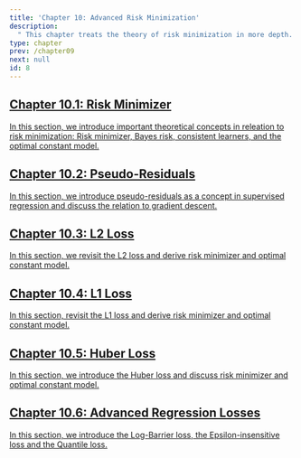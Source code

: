 ```yaml
---
title: 'Chapter 10: Advanced Risk Minimization'
description:
  " This chapter treats the theory of risk minimization in more depth. We introduce advanced threotical concepts like (theoretical) risk minimizers and the Bayes, we cover known losses like the L1 and L2 loss in more depth, and we introduce further advanced loss functions. "
type: chapter
prev: /chapter09
next: null
id: 8
---
```



<section class="c72e2d57">
  <h2 class="_5e0ebe7a">
  <a class="_46224d00 _7e2d93b5" href="/chapter10-01-advriskmin-riskminimizer">Chapter 10.1: Risk Minimizer</a>

  </h2>
  <p class="de526628">
  <a class="_46224d00 _7e2d93b5" href="/chapter10-01-advriskmin-riskminimizer"> In this section, we introduce important theoretical concepts in releation to risk minimization: Risk minimizer, Bayes risk, consistent learners, and the optimal constant model. </a>
  </p>
</section>





<section class="c72e2d57">
  <h2 class="_5e0ebe7a">
  <a class="_46224d00 _7e2d93b5" href="/chapter10-02-advriskmin-pseudoresiduals">Chapter 10.2: Pseudo-Residuals</a>

  </h2>
  <p class="de526628">
  <a class="_46224d00 _7e2d93b5" href="/chapter10-02-advriskmin-pseudoresiduals"> In this section, we introduce pseudo-residuals as a concept in supervised regression and discuss the relation to gradient descent. </a>
  </p>
</section>





<section class="c72e2d57">
  <h2 class="_5e0ebe7a">
  <a class="_46224d00 _7e2d93b5" href="/chapter10-03-advriskmin-l2">Chapter 10.3: L2 Loss</a>

  </h2>
  <p class="de526628">
  <a class="_46224d00 _7e2d93b5" href="/chapter10-03-advriskmin-l2"> In this section, we revisit the L2 loss and derive risk minimizer and optimal constant model.</a>
  </p>
</section>





<section class="c72e2d57">
  <h2 class="_5e0ebe7a">
  <a class="_46224d00 _7e2d93b5" href="/chapter10-04-advriskmin-l1">Chapter 10.4: L1 Loss</a>

  </h2>
  <p class="de526628">
  <a class="_46224d00 _7e2d93b5" href="/chapter10-04-advriskmin-l1"> In this section, revisit the L1 loss and derive risk minimizer and optimal constant model. </a>
  </p>
</section>





<section class="c72e2d57">
  <h2 class="_5e0ebe7a">
  <a class="_46224d00 _7e2d93b5" href="/chapter10-05-advriskmin-huber">Chapter 10.5: Huber Loss</a>

  </h2>
  <p class="de526628">
  <a class="_46224d00 _7e2d93b5" href="/chapter10-05-advriskmin-huber"> In this section, we introduce the Huber loss and discuss risk minimizer and optimal constant model. </a>
  </p>
</section>





<section class="c72e2d57">
  <h2 class="_5e0ebe7a">
  <a class="_46224d00 _7e2d93b5" href="/chapter10-06-advriskmin-furtherlosses">Chapter 10.6: Advanced Regression Losses</a>

  </h2>
  <p class="de526628">
  <a class="_46224d00 _7e2d93b5" href="/chapter10-06-advriskmin-furtherlosses"> In this section, we introduce the Log-Barrier loss, the Epsilon-insensitive loss and the Quantile loss. </a>
  </p>
</section>




